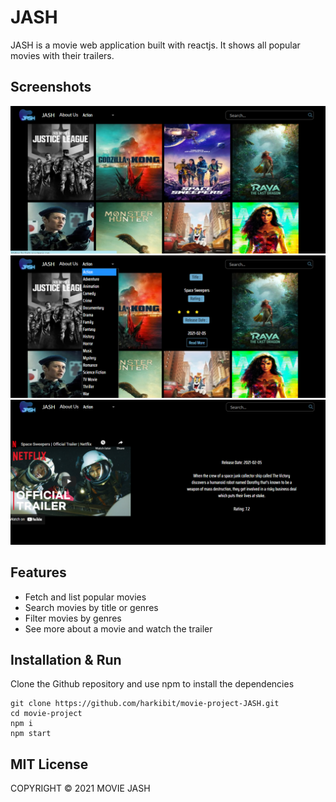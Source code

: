 # JASH

JASH is a movie web application built with reactjs. It shows all popular movies with their trailers.

## Screenshots

![home page](./src/assets/movies-sc.png)
![filter](./src/assets/filter.png)
![movie info + trailer](./src/assets/trailerInfo.png)
## Features

- Fetch and list popular movies
- Search movies by title or genres
- Filter movies by genres
- See more about a movie and watch the trailer

## Installation & Run

Clone the Github repository and use npm to install the dependencies

```
git clone https://github.com/harkibit/movie-project-JASH.git
cd movie-project
npm i
npm start
```

## MIT License

COPYRIGHT © 2021 MOVIE JASH
